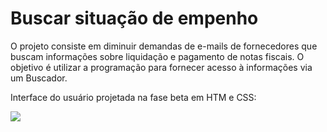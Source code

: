 <html><head></head>
  <body>
  <h1>Buscar situação de empenho</h1>
    <p>O projeto consiste em diminuir demandas de e-mails de fornecedores que buscam informações sobre liquidação e pagamento de notas fiscais. O objetivo é utilizar a programação para fornecer acesso à informações via um Buscador. </p>
    <p>Interface do usuário projetada na fase beta em HTM e CSS:</p>
  <img src="https://github.com/RenataVerasVenturim/Buscadordeempenho/assets/129551549/31413aa7-1aab-42d8-90ce-3d2a6fb1bf06">
  
  </body>
</html>

